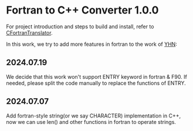 # Fortran to C++ Converter 1.0.0 
For project introduction and steps to build and install, refer to [CFortranTranslator](https://github.com/CalvinNeo/CFortranTranslator).

In this work, we try to add more features in fortran to the work of [YHN](https://github.com/YHN-ice/CFortranTranslator):

## 2024.07.19
We decide that this work won't support ENTRY keyword in fortran & F90. If needed, please split the code manually to replace the functions of ENTRY.

## 2024.07.07
Add fortran-style string(or we say CHARACTER) implementation in C++, now we can use len() and other functions in fortran to operate strings.
